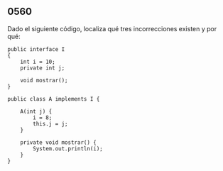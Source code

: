 ## 0560

Dado el siguiente código, localiza qué tres incorrecciones existen y por qué:

    public interface I 
    {
        int i = 10;
        private int j;
        
        void mostrar();
    }
    
    public class A implements I {
        
        A(int j) {
            i = 8;
            this.j = j;
        }
    
        private void mostrar() {
            System.out.println(i);
        }
    }
